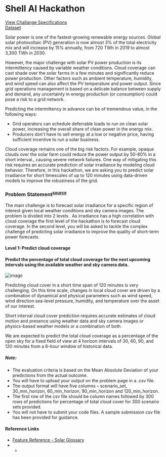 # Shell AI Hackathon

[View Challange Specifications](https://www.hackerearth.com/challenges/competitive/shell-ai-hackathon-2021/)  
[Dataset](https://he-public-data.s3.ap-southeast-1.amazonaws.com/shell_dataset.zip)

Solar power is one of the fastest-growing renewable energy sources. Global solar photovoltaic (PV) generation is now almost 3% of the total electricity mix and will increase by 15% annually, from 720 TWh in 2019 to almost 3,300 TWh in 2030.  

However, the major challenge with solar PV power production is its intermittency caused by variable weather conditions. Cloud coverage can cast shade over the solar farms in a few minutes and significantly reduce power production. Other factors such as ambient temperature, humidity, and wind speed can also affect the PV temperature and power output. Since grid operations management is based on a delicate balance between supply and demand, any uncertainty in energy production (or consumption) could pose a risk to a grid network.  

Predicting the intermittency in advance can be of tremendous value, in the following ways:  
- Grid operators can schedule deferrable loads to run on clean solar power, increasing the overall share of clean power in the energy mix.
- Producers don't have to sell energy at a low or negative price, having sufficient incentive to run a solar business.  

Cloud coverage remains one of the big risk factors. For example, opaque clouds over the solar farm could reduce the power output by 50-80% in a short interval., causing severe network failures. One way of mitigating this risk requires an accurate prediction of solar irradiance by modeling cloud behavior. Therefore, in this hackathon, we are asking you to predict solar irradiance for short timescales of up to 120 minutes using data-driven models to improve the robustness of the grid.  

### Problem Statement<sup><a href="https://www.hackerearth.com/challenges/competitive/shell-ai-hackathon-2021/machine-learning/ai-solar-power-prediction-2/">source</a></sup>
The main challenge is to forecast solar irradiance for a specific region of interest given local weather conditions and sky camera images. The problem is divided into 2 levels.&nbsp; As irradiance has a high correlation with cloud coverage the first level of the hackathon is to forecast cloud coverage. In the second level, you will be asked to tackle the complex challenge of predicting solar irradiance to improve the quality of short-term power forecasts.  

#### Level 1:  Predict cloud coverage  
#### Predict the percentage of total cloud coverage for the next upcoming intervals using the available weather and sky camera data.

![image](https://user-images.githubusercontent.com/32392924/137149765-f429108e-aaf5-4820-bdc3-9b7499b32c7a.png)

Predicting cloud cover in a short time span of 120 minutes is very challenging. On this time scale, changes in local cloud cover are driven by a combination of dynamical and physical parameters such as wind speed, wind direction sea-level pressure, humidity, and temperature over the asset of our interest.  

Short interval cloud cover prediction requires accurate estimates of cloud motion and presence using weather data and sky camera images or physics-based&nbsp;weather models or a combination of both.  

We are expected to predict the total cloud coverage as a percentage of the open sky for a fixed field of view at 4 horizon intervals of 30, 60, 90, and 120 minutes from a 6-hour window of historical data.


##### Note:
- The evaluation criteria is based on the Mean Absolute Deviation of your predictions from the actual outcome.
- You will have to upload your output on the problem page in a .csv file.
- The output format will have five columns – scenario_set, 30_min_horizon, 60_min_horizon, 90_min_horizon and 120_min_horizon.  
- The first row of the csv file should be column names followed by 300 rows of predictions for percentage of total cloud cover for 300 scenario sets provided.  
- You will not have to submit your code files. A sample submission csv file has been provided for guidance.  

#### Reference Links
- [Feature Reference - Solar Glossary](https://www.nrel.gov/grid/solar-resource/solar-glossary.html)
- - 
